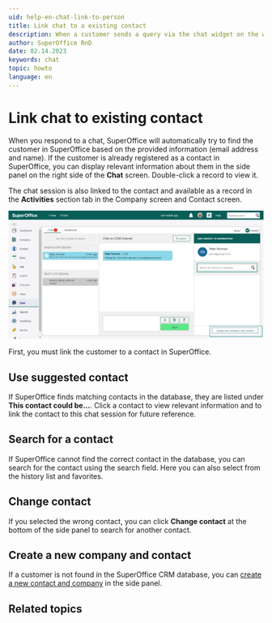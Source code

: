 ```yaml
---
uid: help-en-chat-link-to-person
title: Link chat to a existing contact
description: When a customer sends a query via the chat widget on the website, it is not only important to respond to it, but also to register it on their Contact card.
author: SuperOffice RnD
date: 02.14.2023
keywords: chat
topic: howto
language: en
---
```


# Link chat to existing contact

When you respond to a chat, SuperOffice will automatically try to find the customer in SuperOffice based on the provided information (email address and name). If the customer is already registered as a contact in SuperOffice, you can display relevant information about them in the side panel on the right side of the **Chat** screen. Double-click a record to view it.

The chat session is also linked to the contact and available as a record in the **Activities** section tab in the Company screen and Contact screen.

![You can link a chat to a contact or company -screenshot][img1]

First, you must link the customer to a contact in SuperOffice.

## Use suggested contact

If SuperOffice finds matching contacts in the database, they are listed under **This contact could be...**. Click a contact to view relevant information and to link the contact to this chat session for future reference.

## Search for a contact

If SuperOffice cannot find the correct contact in the database, you can search for the contact using the search field. Here you can also select from the history list and favorites.

## Change contact

If you selected the wrong contact, you can click **Change contact** at the bottom of the side panel to search for another contact.

## Create a new company and contact

If a customer is not found in the SuperOffice CRM database, you can [create a new contact and company][1] in the side panel.

## Related topics

<!-- Referenced links -->
[1]: create-contact.md

<!-- Referenced images -->
[img1]: ../../../media/loc/en/chat/chat-link-to-contact.png

